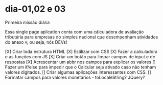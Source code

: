 # dia-01,02 e 03
Primeira missão diária

Essa single page aplication conta com uma cálculadora de avaliação tributária para empresas do simples nacional que desempenham atividades do anexo v, ou seja, nós DEVs!

[X] Criar toda estrutura HTML
[X] Estilizar com CSS
[X] Fazer a calculadora e as funções com JS
[X] Criar um botão para limpar campos de input e de respostas
[X] Acrescentar um abbr nos campos para explicar os valores
[] Fazer um if/else para impedir que o Calcular seja ativado caso não tenham valores digitados.
[] Criar algumas aplicações interessantes com CSS.
[] Formatar campos para valores monetários - toLocaleString? JQuery?
